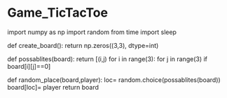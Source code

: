 # Game_TicTacToe
import numpy as np
import random
from time import sleep


def create_board():
    return np.zeros((3,3), dtype=int)

def possablites(board):
    return [(i,j)
    for i in range(3):
        for j in range(3)
    if board[i][j]==0]


def random_place(board,player):
    loc= random.choice(possablites(board))
    board[loc]= player
    return board
